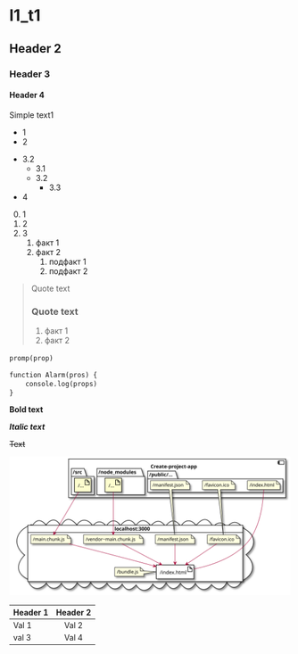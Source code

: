 # l1_t1

## Header 2

### Header 3

#### Header 4

Simple text1

- 1
- 2

* 3.2
  * 3.1
  * 3.2
    * 3.3
* 4

0. 1
1. 2
2. 3
   1. факт 1
   2. факт 2 
      1. подфакт 1
      2. подфакт 2

>Quote text
> ### Quote text
> 
> 1. факт 1
> 2. факт 2

`promp(prop)`

```
function Alarm(pros) {
    console.log(props)
}
```

**Bold text**

***Italic text***

~~Text~~

![Схема](./plantuml.svg)

|Header 1 | Header 2|
|:-------- |:--------:|
| Val 1    | Val 2 | 
| val 3    | Val 4 |



